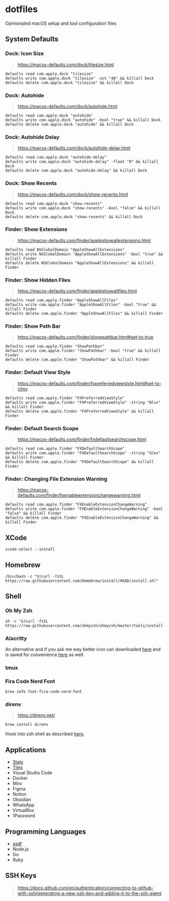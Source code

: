 # dotfiles

Opinionated macOS setup and tool configuration files

## System Defaults

### Dock: Icon Size

> <https://macos-defaults.com/dock/tilesize.html>

```shell
defaults read com.apple.dock "tilesize"
defaults write com.apple.dock "tilesize" -int "48" && killall Dock
defaults delete com.apple.dock "tilesize" && killall Dock
```

### Dock: Autohide

> <https://macos-defaults.com/dock/autohide.html>

```shell
defaults read com.apple.dock "autohide"
defaults write com.apple.dock "autohide" -bool "true" && killall Dock
defaults delete com.apple.dock "autohide" && killall Dock
```

### Dock: Autohide Delay

> <https://macos-defaults.com/dock/autohide-delay.html>

```shell
defaults read com.apple.dock "autohide-delay"
defaults write com.apple.dock "autohide-delay" -float "0" && killall Dock
defaults delete com.apple.dock "autohide-delay" && killall Dock
```

### Dock: Show Recents

> <https://macos-defaults.com/dock/show-recents.html>

```shell
defaults read com.apple.dock "show-recents"
defaults write com.apple.dock "show-recents" -bool "false" && killall Dock
defaults delete com.apple.dock "show-recents" && killall Dock
```

### Finder: Show Extensions

> <https://macos-defaults.com/finder/appleshowallextensions.html>

```shell
defaults read NSGlobalDomain "AppleShowAllExtensions"
defaults write NSGlobalDomain "AppleShowAllExtensions" -bool "true" && killall Finder
defaults delete NSGlobalDomain "AppleShowAllExtensions" && killall Finder
```

### Finder: Show Hidden Files

> <https://macos-defaults.com/finder/appleshowallfiles.html>

```shell
defaults read com.apple.finder "AppleShowAllFiles"
defaults write com.apple.finder "AppleShowAllFiles" -bool "true" && killall Finder
defaults delete com.apple.finder "AppleShowAllFiles" && killall Finder
```

### Finder: Show Path Bar

> <https://macos-defaults.com/finder/showpathbar.html#set-to-true>

```shell
defaults read com.apple.finder "ShowPathbar"
defaults write com.apple.finder "ShowPathbar" -bool "true" && killall Finder
defaults delete com.apple.finder "ShowPathbar" && killall Finder
```

### Finder: Default View Style

> <https://macos-defaults.com/finder/fxpreferredviewstyle.html#set-to-clmv>

```shell
defaults read com.apple.finder "FXPreferredViewStyle"
defaults write com.apple.finder "FXPreferredViewStyle" -string "Nlsv" && killall Finder
defaults delete com.apple.finder "FXPreferredViewStyle" && killall Finder
```

### Finder: Default Search Scope

> <https://macos-defaults.com/finder/fxdefaultsearchscope.html>

```shell
defaults read com.apple.finder "FXDefaultSearchScope"
defaults write com.apple.finder "FXDefaultSearchScope" -string "SCev" && killall Finder
defaults delete com.apple.finder "FXDefaultSearchScope" && killall Finder
```

### Finder: Changing File Extension Warning

> <https://macos-defaults.com/finder/fxenableextensionchangewarning.html>

```shell
defaults read com.apple.finder "FXEnableExtensionChangeWarning"
defaults write com.apple.finder "FXEnableExtensionChangeWarning" -bool "false" && killall Finder
defaults delete com.apple.finder "FXEnableExtensionChangeWarning" && killall Finder
```

## XCode

```shell
xcode-select --install
```

## Homebrew

```shell
/bin/bash -c "$(curl -fsSL https://raw.githubusercontent.com/Homebrew/install/HEAD/install.sh)"
```

## Shell

### Oh My Zsh

```shell
sh -c "$(curl -fsSL https://raw.githubusercontent.com/ohmyzsh/ohmyzsh/master/tools/install.sh)"
```

### Alacritty

An alternative and if you ask me way better icon can downloaded [here](https://yoolk.ninja/icons/alacritty/) and is saved for convenience [here](Alacritty.zip) as well.

### tmux

### Fira Code Nerd Font

```shell
brew info font-fira-code-nerd-font
```

### direnv

> <https://direnv.net/>

```shell
brew install direnv
```

Hook into zsh shell as described [here](https://direnv.net/docs/hook.html#zsh).

## Applications

- [Stats](https://github.com/exelban/stats)
- [Tiles](https://www.sempliva.com/tiles/)
- Visual Studio Code
- Docker
- Miro
- Figma
- Notion
- Obsidian
- WhatsApp
- VirtualBox
- 1Password

## Programming Languages

- [asdf](https://asdf-vm.com/)
- Node.js
- Go
- Ruby

## SSH Keys

> <https://docs.github.com/en/authentication/connecting-to-github-with-ssh/generating-a-new-ssh-key-and-adding-it-to-the-ssh-agent>
